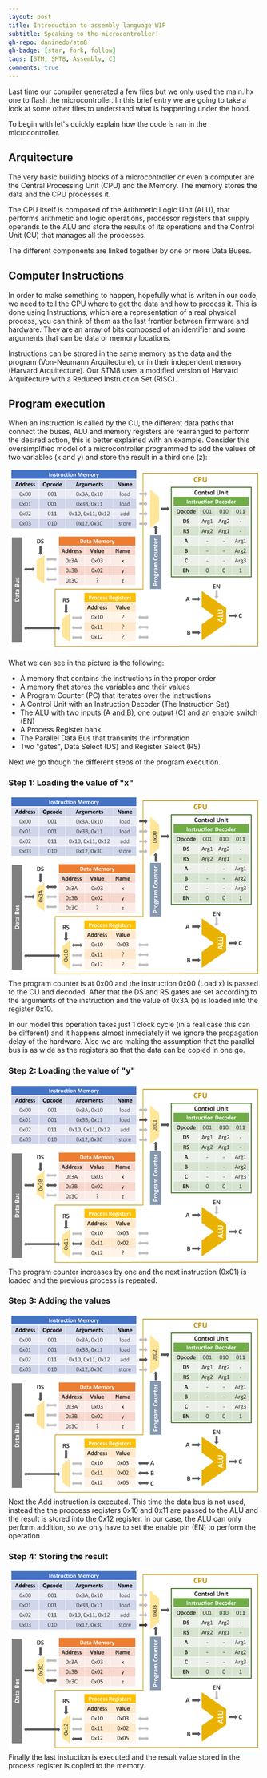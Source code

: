 ```yaml
---
layout: post
title: Introduction to assembly language WIP
subtitle: Speaking to the microcontroller!
gh-repo: daninedo/stm8
gh-badge: [star, fork, follow]
tags: [STM, SMT8, Assembly, C]
comments: true
---
```


Last time our compiler generated a few files but we only used the main.ihx one
to flash the microcontroller. In this brief entry we are going to take a look at
some other files to understand what is happening under the hood.

To begin with let's quickly explain how the code is ran in the microcontroller.

## Arquitecture
The very basic building blocks of a microcontroller or even a computer are the
Central Processing Unit (CPU) and the Memory. The memory stores the data and the
CPU processes it.

The CPU itself is composed of the Arithmetic Logic Unit (ALU), that performs arithmetic
and logic operations, processor registers that supply operands to the ALU and store
the results of its operations and the Control Unit (CU) that manages all the processes.

The different components are linked together by one or more Data Buses.

## Computer Instructions
In order to make something to happen, hopefully what is writen in our code, we
need to tell the CPU where to get the data and how to process it. This is done using
Instructions, which are a representation of a real physical process, you can think of
them as the last frontier between firmware and hardware. They are an array of bits
composed of an identifier and some arguments that can be data or memory locations.

Instructions can be strored in the same memory as the data and
the program (Von-Neumann Arquitecture), or in their independent memory (Harvard Arquitecture).
Our STM8 uses a modified version of Harvard Arquitecture with a Reduced Instruction Set (RISC).

## Program execution
When an instruction is called by the CU, the different data paths that connect the
buses, ALU and memory registers are rearranged to perform the desired action, this is better explained with an example. Consider
this oversimplified model of a microcontroller programmed to add the values
of two variables (x and y) and store the result in a third one (z):

![basic computer](/img/computer_diagram.png)

What we can see in the picture is the following:
* A memory that contains the instructions in the proper order
* A memory that stores the variables and their values
* A Program Counter (PC) that iterates over the instructions
* A Control Unit with an Instruction Decoder (The Instruction Set)
* The ALU with two inputs (A and B), one output (C) and an enable switch (EN)
* A Process Register bank
* The Parallel Data Bus that transmits the information
* Two "gates", Data Select (DS) and Register Select (RS)

Next we go though the different steps of the program execution.

### Step 1: Loading the value of "x"
![load x value](/img/computer_diag_loading_x.png)
The program counter is at 0x00 and the instruction 0x00 (Load x) is passed to the
CU and decoded. After that the DS and RS gates are set according to the arguments
of the instruction and the value of 0x3A (x) is loaded into the register 0x10.

In our model this operation takes just 1 clock cycle (in a real case this can be different)
and it happens almost inmediately if we ignore the propagation delay of the hardware.
Also we are making the assumption that the parallel bus is as wide as the registers so
that the data can be copied in one go.

### Step 2: Loading the value of "y"
![load y value](/img/computer_diag_loading_y.png)
The program counter increases by one and the next instruction (0x01) is loaded
and the previous process is repeated.

### Step 3: Adding the values
![add values](/img/computer_diag_adding.png)
Next the Add instruction is executed. This time the data bus is not used, instead
the the proccess registers 0x10 and 0x11 are passed to the ALU and the
result is stored into the 0x12 register. In our case, the ALU can only perform addition,
so we only have to set the enable pin (EN) to perform the operation.

### Step 4: Storing the result
![store result](/img/computer_diag_storing.png)
Finally the last instuction is executed and the result value stored in the process
register is copied to the memory.
